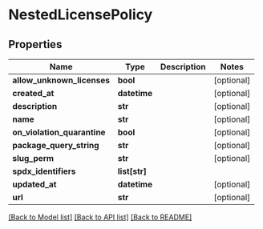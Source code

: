 # NestedLicensePolicy

## Properties
Name | Type | Description | Notes
------------ | ------------- | ------------- | -------------
**allow_unknown_licenses** | **bool** |  | [optional] 
**created_at** | **datetime** |  | [optional] 
**description** | **str** |  | [optional] 
**name** | **str** |  | [optional] 
**on_violation_quarantine** | **bool** |  | [optional] 
**package_query_string** | **str** |  | [optional] 
**slug_perm** | **str** |  | [optional] 
**spdx_identifiers** | **list[str]** |  | 
**updated_at** | **datetime** |  | [optional] 
**url** | **str** |  | [optional] 

[[Back to Model list]](../README.md#documentation-for-models) [[Back to API list]](../README.md#documentation-for-api-endpoints) [[Back to README]](../README.md)


